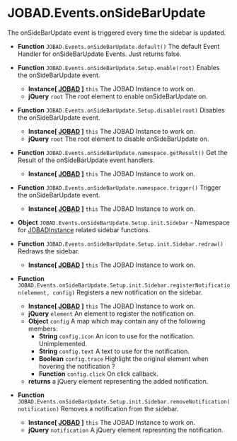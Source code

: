 # JOBAD.Events.onSideBarUpdate

The onSideBarUpdate event is triggered every time the sidebar is updated. 

* **Function** `JOBAD.Events.onSideBarUpdate.default()` The default Event Handler for onSideBarUpdate Events. Just returns false. 

* **Function** `JOBAD.Events.onSideBarUpdate.Setup.enable(root)` Enables the onSideBarUpdate event. 
	* **Instance[ [JOBAD](../JOBADInstance/index.md) ]** `this` The JOBAD Instance to work on. 
	* **jQuery** `root` The root element to enable onSideBarUpdate on. 
* **Function** `JOBAD.Events.onSideBarUpdate.Setup.disable(root)` Disables the onSideBarUpdate event. 
	* **Instance[ [JOBAD](../JOBADInstance/index.md) ]** `this` The JOBAD Instance to work on. 
	* **jQuery** `root` The root element to disable onSideBarUpdate on. 

* **Function** `JOBAD.Events.onSideBarUpdate.namespace.getResult()` Get the Result of the onSideBarUpdate event handlers. 
	* **Instance[ [JOBAD](../JOBADInstance/index.md) ]** `this` The JOBAD Instance to work on. 

* **Function** `JOBAD.Events.onSideBarUpdate.namespace.trigger()` Trigger the onSideBarUpdate event. 
	* **Instance[ [JOBAD](../JOBADInstance/index.md) ]** `this` The JOBAD Instance to work on. 

* **Object** `JOBAD.Events.onSideBarUpdate.Setup.init.Sidebar` - Namespace for [JOBADInstance](../JOBADInstance/index.md) related sidebar functions. 

* **Function** `JOBAD.Events.onSideBarUpdate.Setup.init.Sidebar.redraw()` Redraws the sidebar. 
	* **Instance[ [JOBAD](../JOBADInstance/index.md) ]** `this` The JOBAD Instance to work on. 

* **Function** `JOBAD.Events.onSideBarUpdate.Setup.init.Sidebar.registerNotification(element, config)` Registers a new notification on the sidebar. 
	* **Instance[ [JOBAD](../JOBADInstance/index.md) ]** `this` The JOBAD Instance to work on. 
	* **jQuery** `element` An element to register the notification on. 
	* **Object** `config` A map which may contain any of the following members: 
		* **String** `config.icon` An icon to use for the notification. Unimplemented. 
		* **String** `config.text` A text to use for the notification. 
		* **Boolean** `config.trace` Highlight the original element when hovering the notification ? 
		* **Function** `config.click` On click callback. 
	* **returns** a jQuery element representing the added notification. 

* **Function** `JOBAD.Events.onSideBarUpdate.Setup.init.Sidebar.removeNotification(notification)` Removes a notification from the sidebar. 
	* **Instance[ [JOBAD](../JOBADInstance/index.md) ]** `this` The JOBAD Instance to work on. 
	* **jQuery** `notification` A jQuery element represnting the notification. 
